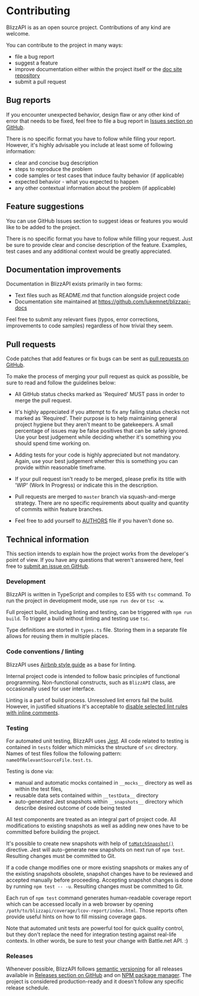 # Contributing

BlizzAPI is as an open source project. Contributions of any kind are welcome.

You can contribute to the project in many ways:

* file a bug report
* suggest a feature
* improve documentation either within the project itself or the [doc site repository](https://github.com/lukemnet/blizzapi-docs)
* submit a pull request

## Bug reports

If you encounter unexpected behavior, design flaw or any other kind of error that needs to be fixed, feel free to file a bug report in [Issues section on GitHub](https://github.com/lukemnet/blizzapi/issues).

There is no specific format you have to follow while filing your report. However, it's highly advisable you include at least some of following information:

* clear and concise bug description
* steps to reproduce the problem
* code samples or test cases that induce faulty behavior (if applicable)
* expected behavior - what you expected to happen
* any other contextual information about the problem (if applicable)

## Feature suggestions

You can use GitHub Issues section to suggest ideas or features you would like to be added to the project.

There is no specific format you have to follow while filling your request. Just be sure to provide clear and concise description of the feature. Examples, test cases and any additional context would be greatly appreciated.

## Documentation improvements

Documentation in BlizzAPI exists primarily in two forms:

* Text files such as README.md that function alongside project code
* Documentation site maintained at https://github.com/lukemnet/blizzapi-docs

Feel free to submit any relevant fixes (typos, error corrections, improvements to code samples) regardless of how trivial they seem.

## Pull requests

Code patches that add features or fix bugs can be sent as [pull requests on GitHub](https://github.com/lukemnet/blizzapi/pulls).

To make the process of merging your pull request as quick as possible, be sure to read and follow the guidelines below:

* All GitHub status checks marked as 'Required' MUST pass in order to merge the pull request.

* It's highly appreciated if you attempt to fix any failing status checks not marked as 'Required'. Their purpose is to help maintaining general project hygiene but they aren't meant to be gatekeepers. A small percentage of issues may be false positives that can be safely ignored. Use your best judgement while deciding whether it's something you should spend time working on.

* Adding tests for your code is highly appreciated but not mandatory. Again, use your best judgement whether this is something you can provide within reasonable timeframe.

* If your pull request isn't ready to be merged, please prefix its title with 'WIP' (Work In Progress) or indicate this in the description.

* Pull requests are merged to `master` branch via squash-and-merge strategy. There are no specific requirements about quality and quantity of commits within feature branches.

* Feel free to add yourself to [AUTHORS](https://github.com/lukemnet/blizzapi/blob/master/AUTHORS) file if you haven't done so.

## Technical information

This section intends to explain how the project works from the developer's point of view. If you have any questions that weren't answered here, feel free to [submit an issue on GitHub](https://github.com/lukemnet/blizzapi/issues).

### Development

BlizzAPI is written in TypeScript and compiles to ES5 with `tsc` command. To run the project in development mode, use `npm run dev` or `tsc -w`.

Full project build, including linting and testing, can be triggered with `npm run build`. To trigger a build without linting and testing use `tsc`.

Type definitions are storted in `types.ts` file. Storing them in a separate file allows for reusing them in multiple places.

### Code conventions / linting

BlizzAPI uses [Airbnb style guide](https://github.com/airbnb/javascript) as a base for linting.

Internal project code is intended to follow basic principles of functional programming. Non-functional constructs, such as `BlizzAPI` class, are occasionally used for user interface.

Linting is a part of build process. Unresolved lint errors fail the build. However, in justified situations it's acceptable to [disable selected lint rules with inline comments](https://eslint.org/docs/user-guide/configuring#disabling-rules-with-inline-comments).

### Testing

For automated unit testing, BlizzAPI uses [Jest](https://jestjs.io/). All code related to testing is contained in `tests` folder which mimicks the structure of `src` directory. Names of test files follow the following pattern: `nameOfRelevantSourceFile.test.ts`.

Testing is done via:

* manual and automatic mocks contained in `__mocks__` directory as well as within the test files,
* reusable data sets contained within `__testData__` directory
* auto-generated Jest snapshots within `__snapshots__` directory which describe desired outcome of code being tested

All test components are treated as an integral part of project code. All modifications to existing snapshots as well as adding new ones have to be committed before building the project.

It's possible to create new snapshots with help of [`toMatchSnapshot()`](https://jestjs.io/docs/en/snapshot-testing) directive. Jest will auto-generate new snapshots on next run of `npm test`. Resulting changes must be committed to Git.

If a code change modifies one or more existing snapshots or makes any of the existing snapshots obsolete, snapshot changes have to be reviewed and accepted manually before proceeding. Accepting snapshot changes is done by running `npm test -- -u`. Resulting changes must be committed to Git.

Each run of `npm test` command generates human-readable coverage report which can be accessed locally in a web browser by opening `/path/to/blizzapi/coverage/lcov-report/index.html`. Those reports often provide useful hints on how to fill missing coverage gaps.

Note that automated unit tests are powerful tool for quick quality control, but they don't replace the need for integration testing against real-life contexts. In other words, be sure to test your change with Battle.net API. :)

### Releases

Whenever possible, BlizzAPI follows [semantic versioning](https://semver.org/) for all releases available in [Releases section on GitHub](https://github.com/lukemnet/blizzapi/releases) and on [NPM package manager](https://www.npmjs.com/package/blizzapi). The project is considered production-ready and it doesn't follow any specific release schedule.

